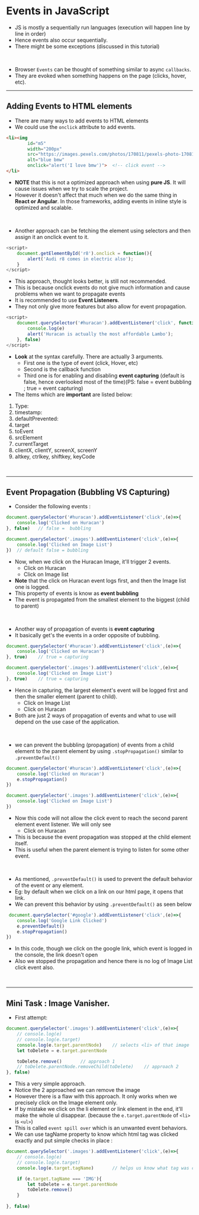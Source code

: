 # Events in JavaScript

- JS is mostly a sequentially run languages (execution will happen line by line in order)
- Hence events also occur sequentially.
- There might be some exceptions (discussed in this tutorial)

<br>

- Browser `Events` can be thought of something similar to async `callbacks`.
- They are evoked when something happens on the page (clicks, hover, etc).

---

## Adding Events to HTML elements

- There are many ways to add events to HTML elements
- We could use the `onclick` attribute to add events. 

```html
<li><img 
        id="m5" 
        width="200px"
        src="https://images.pexels.com/photos/170811/pexels-photo-170811.jpeg?auto=compress&cs=tinysrgb&w=600" 
        alt="blue bmw"
        onclick="alert('I love bmw')">  <!-- click event -->
</li>
```
- **NOTE** that this is not a optimized approach when using **pure JS**. It will cause issues when we try to scale the project. 
- However it doesn't affect that much when we do the same thing in **React or Angular**. In those frameworks, adding events in inline style is optimized and scalable.

<br>

- Another approach can be fetching the element using selectors and then assign it an onclick event to it.

```js
<script>
    document.getElementById('r8').onclick = function(){
        alert('Audi r8 comes in electric also');
    }
</script>
```
- This approach, thought looks better, is still not recommended. 
- This is because onclick events do not give much information and cause problems when we want to propagate events
- It is recommended to use **Event Listeners**.
- They not only give more features but also allow for event propagation.

```js
<script>
    document.querySelector('#huracan').addEventListener('click', function(e){
        console.log(e)
        alert('Huracan is actually the most affordable Lambo');
    }, false)
</script>
```
- **Look** at the syntax carefully. There are actually 3 arguments.
  - First one is the type of event (click, Hover, etc)
  - Second is the callback function
  - Third one is for enabling and disabling **event capturing** (default is false, hence overlooked most of the time)(PS: false = event bubbling ; true = event capturing)
- The Items which are **important** are listed below:

1. Type: 
2. timestamp:
3. defaultPrevented:
4. target
5. toEvent
6. srcElement
7. currentTarget
8. clientX, clientY, screenX, screenY
9. altkey, ctrlkey, shiftkey, keyCode

<br>

---

## Event Propagation (Bubbling VS Capturing)

- Consider the following events : 

```js
document.querySelector('#huracan').addEventListener('click',(e)=>{
    console.log('Clicked on Huracan')
}, false)   // false =  bubbling

document.querySelector('.images').addEventListener('click',(e)=>{
    console.log('Clicked on Image List')
})  // default false = bubbling
```
- Now, when we click on the Huracan Image, it'll trigger 2 events.
  - Click on Huracan
  - Click on Image list
- **Note** that the click on Huracan event logs first, and then the Image list one is logged. 
- This property of events is know as **event bubbling**
- The event is propagated from the smallest element to the biggest (child to parent)

<br>

- Another way of propagation of events is **event capturing** 
- It basically get's the events in a order opposite of bubbling.

```js 
document.querySelector('#huracan').addEventListener('click',(e)=>{
    console.log('Clicked on Huracan')
}, true)    // true = capturing

document.querySelector('.images').addEventListener('click',(e)=>{
    console.log('Clicked on Image List')
}, true)    // true = capturing
```
- Hence in capturing, the largest element's event will be logged first and then the smaller element (parent to child).
  - Click on Image List
  - Click on Huracan
- Both are just 2 ways of propagation of events and what to use will depend on the use case of the application.

<br>

- we can prevent the bubbling (propagation) of events from a child element to the parent element by using `.stopPropagation()` similar to `.preventDefault()`

```js
document.querySelector('#huracan').addEventListener('click',(e)=>{
    console.log('Clicked on Huracan')
    e.stopPropagation()
}) 

document.querySelector('.images').addEventListener('click',(e)=>{
    console.log('Clicked on Image List')
})
```
- Now this code will not allow the click event to reach the second parent element event listener. We will only see 
  - Click on Huracan
- This is because the event propagation was stopped at the child element itself. 
- This is useful when the parent element is trying to listen for some other event. 

<br>

- As mentioned, `.preventDefault()` is used to prevent the default behavior of the event or any element.
- Eg: by default when we click on a link on our html page, it opens that link.
- We can prevent this behavior by using `.preventDefault()` as seen below 

```js
 document.querySelector('#google').addEventListener('click',(e)=>{
    console.log('Google Link Clicked')
    e.preventDefault()
    e.stopPropagation()
})
```
- In this code, though we click on the google link, which event is logged in the console, the link doesn't open
- Also we stopped the propagation and hence there is no log of Image List click event also.

<br>

---

## Mini Task : Image Vanisher.

- First attempt:

```js 
document.querySelector('.images').addEventListener('click',(e)=>{
    // console.log(e)
    // console.log(e.target)
    console.log(e.target.parentNode)    // selects <li> of that image
    let toDelete = e.target.parentNode

    toDelete.remove()       // approach 1
    // toDelete.parentNode.removeChild(toDelete)    // approach 2
}, false)
```
- This a very simple approach. 
- Notice the 2 approached we can remove the image
- However there is a flaw with this approach. It only works when we precisely click on the Image element only. 
- If by mistake we click on the li element or link element in the end, it'll make the whole ul disappear. (because the `e.target.parentNode` of `<li>` is `<ul>`)
- This is called `event spill over` which is an unwanted event behaviors.
- We can use tagName property to know which html tag was clicked exactly and put simple checks in place : 

```js
document.querySelector('.images').addEventListener('click',(e)=>{
    // console.log(e)
    // console.log(e.target)
    console.log(e.target.tagName)       // helps us know what tag was clicked

    if (e.target.tagName === 'IMG'){
        let toDelete = e.target.parentNode
        toDelete.remove()
    }
    
}, false)
```